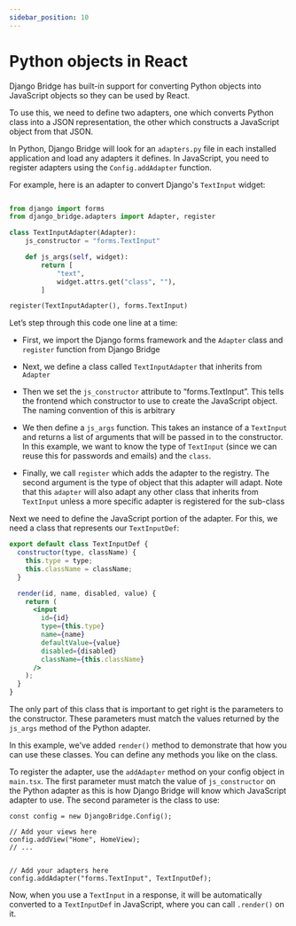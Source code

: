 ```yaml
---
sidebar_position: 10
---
```


# Python objects in React

Django Bridge has built-in support for converting Python objects into JavaScript objects so they can be used by React.

To use this, we need to define two adapters, one which converts Python class into a JSON representation, the other which constructs a JavaScript object from that JSON.

In Python, Django Bridge will look for an ``adapters.py`` file in each installed application and load any adapters it defines. In JavaScript, you need to register adapters using the ``Config.addAdapter`` function.

For example, here is an adapter to convert Django's ``TextInput`` widget:

```python

from django import forms
from django_bridge.adapters import Adapter, register

class TextInputAdapter(Adapter):
    js_constructor = "forms.TextInput"

    def js_args(self, widget):
        return [
            "text",
            widget.attrs.get("class", ""),
        ]

register(TextInputAdapter(), forms.TextInput)
```

Let’s step through this code one line at a time:

- First, we import the Django forms framework and the ``Adapter`` class and ``register`` function from Django Bridge

- Next, we define a class called ``TextInputAdapter`` that inherits from ``Adapter``

- Then we set the ``js_constructor`` attribute to “forms.TextInput”. This tells the frontend which constructor to use to create the JavaScript object. The naming convention of this is arbitrary

- We then define a ``js_args`` function. This takes an instance of a ``TextInput`` and returns a list of arguments that will be passed in to the constructor.
In this example, we want to know the type of ``TextInput`` (since we can reuse this for passwords and emails) and the ``class``.

- Finally, we call ``register`` which adds the adapter to the registry. The second argument is the type of object that this adapter will adapt. Note that this `adapter` will also adapt any other class that inherits from ``TextInput`` unless a more specific adapter is registered for the sub-class

Next we need to define the JavaScript portion of the adapter. For this, we need a class that represents our ``TextInputDef``:

```jsx
export default class TextInputDef {
  constructor(type, className) {
    this.type = type;
    this.className = className;
  }

  render(id, name, disabled, value) {
    return (
      <input
        id={id}
        type={this.type}
        name={name}
        defaultValue={value}
        disabled={disabled}
        className={this.className}
      />
    );
  }
}
```

The only part of this class that is important to get right is the parameters to the constructor. These parameters must match the values returned by the ``js_args`` method of the Python adapter.

In this example, we've added ``render()`` method to demonstrate that how you can use these classes. You can define any methods you like on the class.

To register the adapter, use the ``addAdapter`` method on your config object in ``main.tsx``. The first parameter must match the value of ``js_constructor`` on the Python adapter as this is how Django Bridge will know which JavaScript adapter to use. The second parameter is the class to use:

```tsx
const config = new DjangoBridge.Config();

// Add your views here
config.addView("Home", HomeView);
// ...


// Add your adapters here
config.addAdapter("forms.TextInput", TextInputDef);
```

Now, when you use a ``TextInput`` in a response, it will be automatically converted to a ``TextInputDef`` in JavaScript, where you can call ``.render()`` on it.

